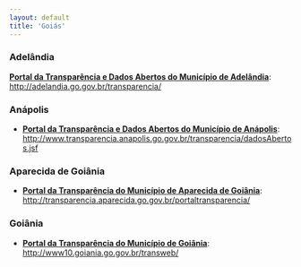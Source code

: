 ```yaml
---
layout: default
title: 'Goiás'
---
```


### Adelândia

**[Portal da Transparência e Dados Abertos do Município de Adelândia](http://adelandia.go.gov.br/transparencia/)**:
http://adelandia.go.gov.br/transparencia/

### Anápolis

- **[Portal da Transparência e Dados Abertos do Município de Anápolis](http://www.transparencia.anapolis.go.gov.br/transparencia/dadosAbertos.jsf)**: http://www.transparencia.anapolis.go.gov.br/transparencia/dadosAbertos.jsf

### Aparecida de Goiânia

- **[Portal da Transparência do Município de Aparecida de Goiânia](http://transparencia.aparecida.go.gov.br/portaltransparencia/)**: http://transparencia.aparecida.go.gov.br/portaltransparencia/

### Goiânia

- **[Portal da Transparência do Município de Goiânia](http://www10.goiania.go.gov.br/transweb/)**: http://www10.goiania.go.gov.br/transweb/
